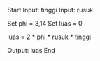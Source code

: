 Start
 Input: tinggi
 Input: rusuk

 Set phi = 3,14
 Set luas = 0
 
 luas = 2 * phi * rusuk * tinggi

 Output: luas
End
